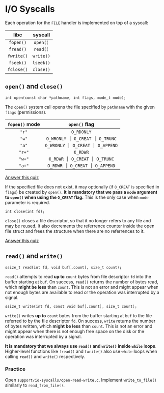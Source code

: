 # I/O Syscalls

Each operation for the `FILE` handler is implemented on top of a syscall:

|    libc      |  syscall  |
| :--------:   | :-------: |
| `fopen()`    | `open()`  |
| `fread()`    | `read()`  |
| `fwrite()`   | `write()` |
| `fseek()`    | `lseek()` |
| `fclose()`   | `close()` |

## `open()` and `close()`

```console
int open(const char *pathname, int flags, mode_t mode);
```

The `open()` system call opens the file specified by `pathname` with the given `flags` (permissions).

| `fopen()` mode |          `open()` flag          |
| :------------: | :-----------------------------: |
|     `"r"`      |           `O_RDONLY`            |
|     `"w"`      | `O_WRONLY │ O_CREAT │ O_TRUNC`  |
|     `"a"`      | `O_WRONLY │ O_CREAT │ O_APPEND` |
|     `"r+"`     |            `O_RDWR`             |
|     `"w+"`     |  `O_RDWR │ O_CREAT │ O_TRUNC`   |
|     `"a+"`     |  `O_RDWR │ O_CREAT │ O_APPEND`  |

[Answer this quiz](../quiz/write-file-permissions.md)

If the specified file does not exist, it may optionally (if `O_CREAT` is specified in `flags`) be created by `open()`.
**It is mandatory that we pass a `mode` argument to `open()` when using the `O_CREAT` flag.**
This is the only case when `mode` parameter is required.

```console
int close(int fd);
```

`close()` closes a file descriptor, so that it no longer refers to any file and may be reused.
It also decrements the referrence counter inside the open file struct and frees the structure when there are no referrences to it.

[Answer this quiz](../quiz/multiple-open-calls.md)

## `read()` and `write()`

```console
ssize_t read(int fd, void buf[.count], size_t count);
```

`read()` attempts to read **up to** `count` bytes from file descriptor `fd` into the buffer starting at `buf`.
On success, `read()` returns the number of bytes read, which **might be less** than `count`.
This is not an error and might appear when not enough bytes are available to read or the operation was interrupted by a signal.

```console
ssize_t write(int fd, const void buf[.count], size_t count);
```

`write()` writes **up to** `count` bytes from the buffer starting at `buf` to the file referred to by the file descriptor `fd`.
On success, `write` returns the number of bytes written, which **might be less** than `count`.
This is not an error and might appear when there is not enough free space on the disk or the operation was interrupted by a signal.

**It is mandatory that we always use `read()` and `write()` inside `while` loops.**
Higher-level functions like `fread()` and `fwrite()` also use `while` loops when calling `read()` and `write()` respectively.

### Practice

Open `support/io-syscalls/open-read-write.c`.
Implement `write_to_file()` similarly to `read_from_file()`.
